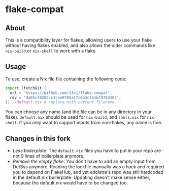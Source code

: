 # flake-compat

## About

This is a compatibility layer for flakes, allowing users to use your
flake without having flakes enabled, and also allows the older commands
like `nix-build` or `nix-shell` to work with a flake.

## Usage

To use, create a Nix file file containing the following code:

```nix
import (fetchGit {
  url = "https://github.com/13x1/flake-compat";
  rev = "da05cf0205cc3cea9785a17c0a3c1a1bf9784302";
}) ./default.nix # replace with current filename
```

You can choose any name (and the file can be in any directory in your flake).
`default.nix` should be used for `nix-build`, and `shell.nix` for `nix-shell`.
If you only want to support inputs from non-flakes, any name is fine.

## Changes in this fork

- *Less boilerplate*: The `default.nix` files you have to put in your repo are not 9 lines
  of boilerplate anymore.
- *Remove the empty flake*: You don't have to add an empty input from DetSys anymore.
  Reading the lockfile manually was a hack and required you to depend on FlakeHub,
  and yet edolstra's repo was still hardcoded in the default.nix boilerplate.
  Updating doesn't make sense either, because the default.nix would have to be changed too.